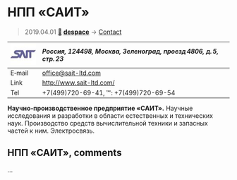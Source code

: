 # НПП «САИТ»
> 2019.04.01 **[🚀](../index/index.md) [despace](index.md)** → [Contact](contact.md)

|[![](f/contact/n/npp_sait_logo1_thumb.jpg)](f/contact/n/npp_sait_logo1.png)|*Россия, 124498, Москва, Зеленоград, проезд 4806, д. 5, стр. 23*|
|:--|:--|
|E‑mail| <office@sait-ltd.com> |
|Link| <http://www.sait-ltd.com/> |
|Tel| +7(499)720-69-41, ℻: +7(499)720-69-54 |

**Научно‑производственное предприятие «САИТ».** Научные исследования и разработки в области естественных и технических наук. Производство средств вычислительной техники и запасных частей к ним. Электросвязь.

<p style="page-break-after:always"> </p>

## НПП «САИТ», comments

…

